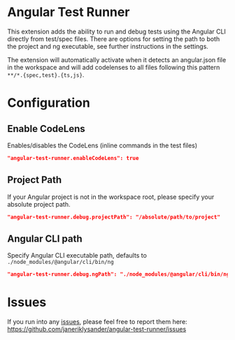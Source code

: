 # Angular Test Runner

This extension adds the ability to run and debug tests using the Angular CLI directly from test/spec files. There are options for setting the path to both the project and ng executable, see further instructions in the settings.

The extension will automatically activate when it detects an angular.json file in the workspace and will add codelenses to all files following this pattern `**/*.{spec,test}.{ts,js}`.

# Configuration

## Enable CodeLens

Enables/disables the CodeLens (inline commands in the test files)

```json
"angular-test-runner.enableCodeLens": true
```

## Project Path

If your Angular project is not in the workspace root, please specify your absolute project path.

```json
"angular-test-runner.debug.projectPath": "/absolute/path/to/project"
```

## Angular CLI path

Specify Angular CLI executable path, defaults to `./node_modules/@angular/cli/bin/ng`

```json
"angular-test-runner.debug.ngPath": "./node_modules/@angular/cli/bin/ng"
```

# Issues

If you run into any [issues](https://github.com/janeriklysander/angular-test-runner/issues), please feel free to report them here: https://github.com/janeriklysander/angular-test-runner/issues

